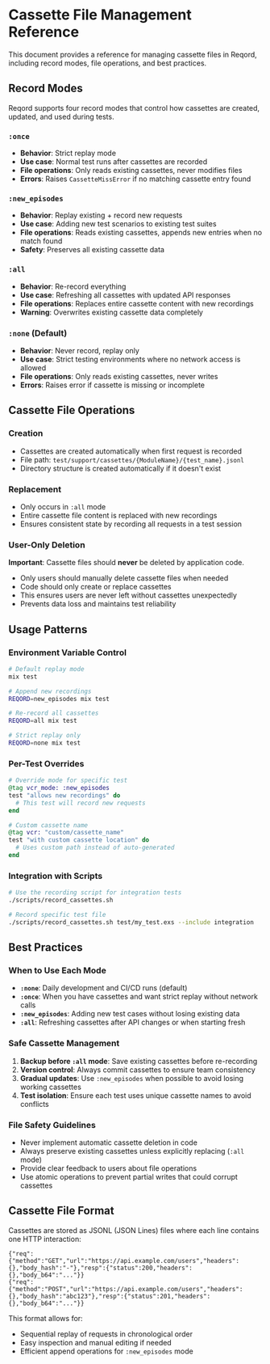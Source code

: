 # Cassette File Management Reference

This document provides a reference for managing cassette files in Reqord, including record modes, file operations, and best practices.

## Record Modes

Reqord supports four record modes that control how cassettes are created, updated, and used during tests.

### `:once`
- **Behavior**: Strict replay mode
- **Use case**: Normal test runs after cassettes are recorded
- **File operations**: Only reads existing cassettes, never modifies files
- **Errors**: Raises `CassetteMissError` if no matching cassette entry found

### `:new_episodes`
- **Behavior**: Replay existing + record new requests
- **Use case**: Adding new test scenarios to existing test suites
- **File operations**: Reads existing cassettes, appends new entries when no match found
- **Safety**: Preserves all existing cassette data

### `:all`
- **Behavior**: Re-record everything
- **Use case**: Refreshing all cassettes with updated API responses
- **File operations**: Replaces entire cassette content with new recordings
- **Warning**: Overwrites existing cassette data completely

### `:none` (Default)
- **Behavior**: Never record, replay only
- **Use case**: Strict testing environments where no network access is allowed
- **File operations**: Only reads existing cassettes, never writes
- **Errors**: Raises error if cassette is missing or incomplete

## Cassette File Operations

### Creation
- Cassettes are created automatically when first request is recorded
- File path: `test/support/cassettes/{ModuleName}/{test_name}.jsonl`
- Directory structure is created automatically if it doesn't exist

### Replacement
- Only occurs in `:all` mode
- Entire cassette file content is replaced with new recordings
- Ensures consistent state by recording all requests in a test session

### User-Only Deletion
**Important**: Cassette files should **never** be deleted by application code.

- Only users should manually delete cassette files when needed
- Code should only create or replace cassettes
- This ensures users are never left without cassettes unexpectedly
- Prevents data loss and maintains test reliability

## Usage Patterns

### Environment Variable Control
```bash
# Default replay mode
mix test

# Append new recordings
REQORD=new_episodes mix test

# Re-record all cassettes
REQORD=all mix test

# Strict replay only
REQORD=none mix test
```

### Per-Test Overrides
```elixir
# Override mode for specific test
@tag vcr_mode: :new_episodes
test "allows new recordings" do
  # This test will record new requests
end

# Custom cassette name
@tag vcr: "custom/cassette_name"
test "with custom cassette location" do
  # Uses custom path instead of auto-generated
end
```

### Integration with Scripts
```bash
# Use the recording script for integration tests
./scripts/record_cassettes.sh

# Record specific test file
./scripts/record_cassettes.sh test/my_test.exs --include integration
```

## Best Practices

### When to Use Each Mode

- **`:none`**: Daily development and CI/CD runs (default)
- **`:once`**: When you have cassettes and want strict replay without network calls
- **`:new_episodes`**: Adding new test cases without losing existing data
- **`:all`**: Refreshing cassettes after API changes or when starting fresh

### Safe Cassette Management

1. **Backup before `:all` mode**: Save existing cassettes before re-recording
2. **Version control**: Always commit cassettes to ensure team consistency
3. **Gradual updates**: Use `:new_episodes` when possible to avoid losing working cassettes
4. **Test isolation**: Ensure each test uses unique cassette names to avoid conflicts

### File Safety Guidelines

- Never implement automatic cassette deletion in code
- Always preserve existing cassettes unless explicitly replacing (`:all` mode)
- Provide clear feedback to users about file operations
- Use atomic operations to prevent partial writes that could corrupt cassettes

## Cassette File Format

Cassettes are stored as JSONL (JSON Lines) files where each line contains one HTTP interaction:

```jsonl
{"req":{"method":"GET","url":"https://api.example.com/users","headers":{},"body_hash":"-"},"resp":{"status":200,"headers":{},"body_b64":"..."}}
{"req":{"method":"POST","url":"https://api.example.com/users","headers":{},"body_hash":"abc123"},"resp":{"status":201,"headers":{},"body_b64":"..."}}
```

This format allows for:
- Sequential replay of requests in chronological order
- Easy inspection and manual editing if needed
- Efficient append operations for `:new_episodes` mode